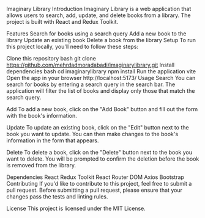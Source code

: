 Imaginary Library
Introduction
Imaginary Library is a web application that allows users to search, add, update, and delete books from a library. The project is built with React and Redux Toolkit.

Features
Search for books using a search query
Add a new book to the library
Update an existing book
Delete a book from the library
Setup
To run this project locally, you'll need to follow these steps:

Clone this repository
bash
git clone https://github.com/mehrdadmoradabadi/imaginarylibrary.git
Install dependencies
bash
cd imaginarylibrary
npm install
Run the application
vite
Open the app in your browser
http://localhost:5173/
Usage
Search
You can search for books by entering a search query in the search bar. The application will filter the list of books and display only those that match the search query.

Add
To add a new book, click on the "Add Book" button and fill out the form with the book's information.

Update
To update an existing book, click on the "Edit" button next to the book you want to update. You can then make changes to the book's information in the form that appears.

Delete
To delete a book, click on the "Delete" button next to the book you want to delete. You will be prompted to confirm the deletion before the book is removed from the library.

Dependencies
React
Redux Toolkit
React Router DOM
Axios
Bootstrap
Contributing
If you'd like to contribute to this project, feel free to submit a pull request. Before submitting a pull request, please ensure that your changes pass the tests and linting rules.

License
This project is licensed under the MIT License.
